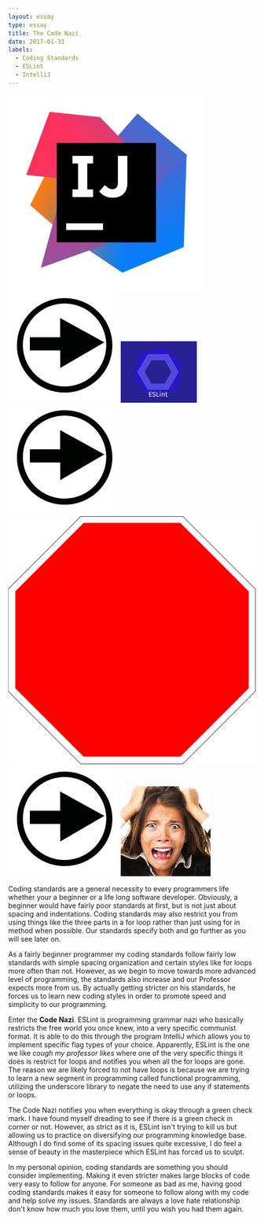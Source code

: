 ```yaml
---
layout: essay
type: essay
title: The Code Nazi
date: 2017-01-31
labels: 
  - Coding Standards
  - ESLint
  - IntelliJ
---
```


<div class="ui tiny images">
	<img class="ui image" src="..//images/code-standards-intellij.jpg">
	<img class="ui image" src="..//images/code-standards-arrow.png">
	<img class="ui image" src="..//images/code-standards-eslint.png">
	<img class="ui image" src="..//images/code-standards-arrow.png">
	<img class="ui image" src="..//images/code-standards-stop.png">
	<img class="ui image" src="..//images/code-standards-arrow.png">
	<img class="ui image" src="..//images/code-standards-face.jpeg">
</div>

Coding standards are a general necessity to every programmers life whether your a beginner
or a life long software developer. Obviously, a beginner would have fairly poor standards 
at first, but is not just about spacing and indentations. Coding standards may also
restrict you from using things like the three parts in a for loop rather than just using
for in method when possible. Our standards specify both and go further as you will see
later on.

As a fairly beginner programmer my coding standards follow fairly low standards with
simple spacing organization and certain styles like for loops more often than not. 
However, as we begin to move towards more advanced level of programming, the standards
also increase and our Professor expects more from us. By actually getting stricter on his
standards, he forces us to learn new coding styles in order to promote speed and
simplicity to our programming. 

Enter the **Code Nazi**. ESLint is programming grammar nazi who basically 
restricts the free world you once knew, into a very specific communist format. It is able
to do this through the program IntelliJ which allows you to implement specific flag types
of your choice. Apparently, ESLint is the one we like *cough my professor likes*
where one of the very specific things it does is restrict for loops and notifies you when all
the for loops are gone. The reason we are likely forced to not have loops is because we 
are trying to learn a new segment in programming called functional programming, utilizing
the underscore library to negate the need to use any if statements or loops.

The Code Nazi notifies you when everything is okay through a green check mark. I have
found myself dreading to see if there is a green check in corner or not. However, as 
strict as it is, ESLint isn't trying to kill us but allowing us to practice on 
diversifying our programming knowledge base. Although I do find some of its spacing issues
quite excessive, I do feel a sense of beauty in the masterpiece which ESLint has forced 
us to sculpt.

In my personal opinion, coding standards are something you should consider implementing. 
Making it even stricter makes large blocks of code very easy to follow for anyone. For 
someone as bad as me, having good coding standards makes it easy for someone to follow 
along with my code and help solve my issues. Standards are always a love hate relationship
don't know how much you love them, until you wish you had them again.

